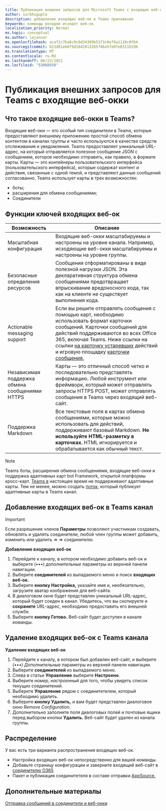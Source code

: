 ```yaml
---
title: Публикация внешних запросов для Microsoft Teams с входящие веб-оками
author: surbhigupta
description: добавление входящих веб-ок в Teams приложение
keywords: команды вкладки исходят веб-ок
localization_priority: Normal
ms.topic: conceptual
ms.author: lajanuar
ms.openlocfilehash: acaf2c7ba8c9c6d34399b51f3c0ef9a1110c0fb4
ms.sourcegitcommit: 623d81eb079d1842813265746a5fe0fe6311b196
ms.translationtype: MT
ms.contentlocale: ru-RU
ms.lasthandoff: 06/22/2021
ms.locfileid: "53068938"
---
```

# <a name="post-external-requests-to-teams-with-incoming-webhooks"></a>Публикация внешних запросов для Teams с входящие веб-окки

## <a name="what-are-incoming-webhooks-in-teams"></a>Что такое входящие веб-окки в Teams?

Входящие веб-оки — это особый тип соединители в Teams, которые предоставляют внешнему приложению простой способ обмена контентом в каналах группы и часто используются в качестве средств отслеживания и уведомления. Teams предоставляет уникальный URL-адрес, на который отправляется полезное сообщение JSON с сообщением, которое необходимо отправить, как правило, в формате карты. Карты — это контейнеры пользовательского интерфейса (пользовательского интерфейса), которые содержат контент и действия, связанные с одной темой, и представляют данные сообщений согласованно. Teams использует карты в трех возможностях:

* боты;
* расширения для обмена сообщениями;
* Соединители

## <a name="incoming-webhook-key-features"></a>Функции ключей входящих веб-ок

| Возможность | Описание |
| ------- | ----------- |
|Масштабная конфигурация|Входящие веб-окки масштабируемы и настроены на уровне канала. Например, исходяющие веб-окки масштабируемы и настроены на уровне группы.|
|Безопасные определения ресурсов|Сообщения отформатированы в виде полезной нагрузки JSON. Эта декларативная структура обмена сообщениями предотвращает впрыскивание вредоносного кода, так как на клиенте не существует выполнения кода.|
|Actionable messaging support|Если вы решите отправлять сообщения с помощью  карт, необходимо использовать формат карточки сообщений. Карточки сообщений для действий поддерживаются во всех Office 365, включая Teams. Ниже ссылки на ссылки [на карточку устаревших](/outlook/actionable-messages/message-card-reference) действий и игровую площадку [карточки сообщения.](https://messagecardplayground.azurewebsites.net)|
|Независимая поддержка обмена сообщениями HTTPS| Карты — это отличный способ четко и последовательно представлять информацию. Любой инструмент или фреймворк, который может отправлять запросы HTTPS POST, может отправлять сообщения в Teams через входящий веб-сайт.|
|Поддержка Markdown|Все текстовые поля в картах обмена сообщениями, которые можно использовать для действий, поддерживают базовый Markdown. **Не используйте HTML-разметку в карточках.** HTML игнорируется и обрабатывается как обычный текст.|

> [!Note]
> Teams боты, расширения обмена сообщениями, входящие веб-окки и поддержка адаптивных карт bot Framework, открытой платформы кросс-карт. [Teams в](../../webhooks-and-connectors/how-to/connectors-creating.md) настоящее время не поддерживают адаптивные карты. Тем не менее, можно создать [поток,](https://flow.microsoft.com/blog/microsoft-flow-in-microsoft-teams/) который публикует адаптивные карты в Teams канал.

## <a name="add-an-incoming-webhook-to-a-teams-channel"></a>Добавление входящих веб-ок в Teams канал

> [!Important]  
> Если разрешения членов **Параметры** позволяют участникам создавать, обновлять и удалять соединители, любой член группы может добавить, изменить или удалить  =>    =>   соединителю.

**Добавление входящих веб-ок**

1. Перейдите к каналу, в котором необходимо добавить веб-ок и выберите (&#8226;&#8226;&#8226;) *дополнительные* параметры из верхней панели навигации.
1. Выберите **соединителей** из выпадаемого меню и поиск **входящих веб-ок.**
1. Выберите **кнопку Настройка,** указайте имя и, необязательно, загрузите аватар изображения для веб-сайта.
1. В диалоговом окне будет представлен уникальный URL-адрес, который будет соеден в канал. Убедитесь, что вы скопируете и **сохраните** URL-адрес, необходимо предоставить его внешней службе.
1. Выберите **кнопку Готово.** Веб-сайт будет доступен в канале команды.

## <a name="remove-an-incoming-webhook-from-a-teams-channel"></a>Удаление входящих веб-ок с Teams канала

**Удаление входящих веб-ок**

1. Перейдите к каналу, в котором был добавлен веб-сайт, и выберите (&#8226;&#8226;&#8226;) *Дополнительные* параметры из верхней панели навигации.
1. Выберите **соединителей** из выпадаемого меню.
1. Слева в статье **Управление** выберите **Настроено**.
1. Выберите *номер, настроенный* для того, чтобы увидеть список текущих соединитений.
1. Выберите **Управление** рядом с соединитетелем, который необходимо удалить.
1. Выберите **кнопку Удалить,** и вам будет представлен диалоговое окно *Remove Configuration.*
1. Дополнительно заполните поля диалоговых полей и почтовые ящики перед выбором кнопки **Удалить.** Веб-сайт будет удален из канала группы.

## <a name="distribution"></a>Распределение

У вас есть три варианта распространения входящих веб-ок.

* Настройка входящих веб-ок непосредственно для вашей команды.
* Добавьте страницу конфигурации и заверните входящий веб-сайт в [соединителю O365](~/webhooks-and-connectors/how-to/connectors-creating.md)
* Пакет и публикация соединитетеля в составе отправки [AppSource.](~/concepts/deploy-and-publish/office-store-guidance.md)

## <a name="see-also"></a>Дополнительные материалы

[Отправка сообщений в соединители и веб-окки](~/webhooks-and-connectors/how-to/connectors-using.md)
